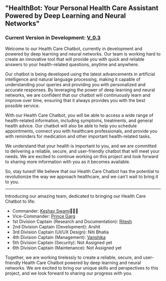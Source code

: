 ## "HealthBot: Your Personal Health Care Assistant Powered by Deep Learning and Neural Networks"

### Current Version in Development: [V_0.3](https://github.com/KeshavSwami21/HealthCare/tree/main/V_0.3)

Welcome to our Health Care Chatbot, currently in development and powered by deep learning and neural networks. Our team is working hard to create an innovative tool that will provide you with quick and reliable answers to your health-related questions, anytime and anywhere.

Our chatbot is being developed using the latest advancements in artificial intelligence and natural language processing, making it capable of understanding your queries and providing you with personalized and accurate responses. By leveraging the power of deep learning and neural networks, we are confident that our chatbot will continuously learn and improve over time, ensuring that it always provides you with the best possible service.

With our Health Care Chatbot, you will be able to access a wide range of health-related information, including symptoms, treatments, and general health advice. Our chatbot will also be able to help you schedule appointments, connect you with healthcare professionals, and provide you with reminders for medication and other important health-related tasks.

We understand that your health is important to you, and we are committed to delivering a reliable, secure, and user-friendly chatbot that will meet your needs. We are excited to continue working on this project and look forward to sharing more information with you as it becomes available.

So, stay tuned! We believe that our Health Care Chatbot has the potential to revolutionize the way we approach healthcare, and we can't wait to bring it to you.

---

Introducing our amazing team, dedicated to bringing our Health Care Chatbot to life:

- Commander: [Keshav Swami](https://www.linkedin.com/in/keshavswami2112/ "LinkedIn Profile")🙋🏻‍♀️
- Vice-Commander: [Prince Garg](https://www.linkedin.com/in/prince-garg-14861b250/ "LinkedIn Profile")
- 1st Division Captain (Research and Documentation): [Ritesh](https://www.linkedin.com/in/mr-ritesh-1ab93424b/ "LinkedIn Profile")
- 2nd Division Captain (Development): Arshit
- 3rd Division Captain (UI/UX Design): Niti Bhatia
- 4th Division Captain (Management): [Vanshika](https://instagram.com/vanshii_bansal_03?igshid=MjljNjAzYmU= "Instagram Profile")
- 5th Division Captain (Security): Not Assigned yet
- 6th Division Captain (Maintenance): Not Assigned yet

Together, we are working tirelessly to create a reliable, secure, and user-friendly Health Care Chatbot powered by deep learning and neural networks. We are excited to bring our unique skills and perspectives to this project, and we look forward to sharing our progress with you.
